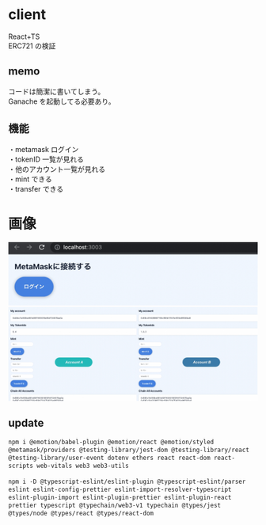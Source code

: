 # client

React+TS  
ERC721 の検証

## memo

コードは簡潔に書いてしまう。  
Ganache を起動してる必要あり。

## 機能

・metamask ログイン  
・tokenID 一覧が見れる  
・他のアカウント一覧が見れる  
・mint できる  
・transfer できる

# 画像

![levelitemLoginIMG](https://github.com/bokotomo/solidity-truffle-sample/raw/main/doc/levelitemLoginIMG.jpg?raw=true)  
![levelitemIMG](https://github.com/bokotomo/solidity-truffle-sample/raw/main/doc/levelitemIMG.jpg?raw=true)

## update

```
npm i @emotion/babel-plugin @emotion/react @emotion/styled @metamask/providers @testing-library/jest-dom @testing-library/react @testing-library/user-event dotenv ethers react react-dom react-scripts web-vitals web3 web3-utils

npm i -D @typescript-eslint/eslint-plugin @typescript-eslint/parser eslint eslint-config-prettier eslint-import-resolver-typescript eslint-plugin-import eslint-plugin-prettier eslint-plugin-react prettier typescript @typechain/web3-v1 typechain @types/jest @types/node @types/react @types/react-dom
```
